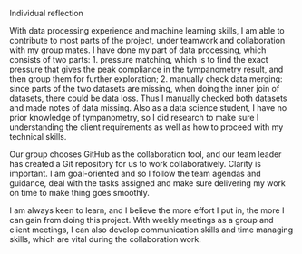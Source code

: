 Individual reflection

With data processing experience and machine learning skills, I am able to contribute to most parts of the project, under teamwork and collaboration with my group mates. I have done my part of data processing, which consists of two parts: 1. pressure matching, which is to find the exact pressure that gives the peak compliance in the tympanometry result, and then group them for further exploration; 2. manually check data merging: since parts of the two datasets are missing, when doing the inner join of datasets, there could be data loss. Thus I manually checked both datasets and made notes of data missing. Also as a data science student, I have no prior knowledge of tympanometry, so I did research to make sure I understanding the client requirements as well as how to proceed with my technical skills.

Our group chooses GitHub as the collaboration tool, and our team leader has created a Git repository for us to work collaboratively. Clarity is important. I am goal-oriented and so I follow the team agendas and guidance, deal with the tasks assigned and make sure delivering my work on time to make thing goes smoothly.

I am always keen to learn, and I believe the more effort I put in, the more I can gain from doing this project. With weekly meetings as a group and client meetings, I can also develop communication skills and time managing skills, which are vital during the collaboration work.
